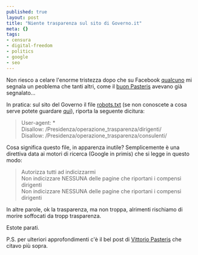 ```yaml
--- 
published: true
layout: post
title: "Niente trasparenza sul sito di Governo.it"
meta: {}
tags: 
- censura
- digital-freedom
- politics
- google
- seo
---
```

Non riesco a celare l'enorme tristezza dopo che su Facebook [qualcuno][1] mi segnala un peoblema che tanti altri, come il [buon Pasteris][2] avevano già segnalato...  
  
In pratica: sul sito del Governo il file [robots.txt][3] (se non conoscete a cosa serve potete guardare [qui][4]), riporta la seguente dicitura:

> User-agent: *  
> Disallow: /Presidenza/operazione_trasparenza/dirigenti/  
> Disallow: /Presidenza/operazione_trasparenza/consulenti/  

Cosa significa questo file, in apparenza inutile? Semplicemente è una direttiva data ai motori di ricerca (Google in primis) che si legge in questo modo:

> Autorizza tutti ad indicizzarmi  
> Non indicizzare NESSUNA delle pagine che riportani i compensi dirigenti  
> Non indicizzare NESSUNA delle pagine che riportani i compensi dirigenti  

In altre parole, ok la trasparenza, ma non troppa, alrimenti rischiamo di morire soffocati da tropp trasparenza.  
  
Estote parati.  
  
P.S. per ulteriori approfondimenti c'è il bel post di [Vittorio Pasteris][2] che citavo più sopra.  

[1]: https://www.facebook.com/val3r10
[2]: http://www.pasteris.it/blog/2010/02/18/i-furbetti-della-trasparenza-e-la-manipolazione-dei-motori-di-ricerca/#.T4gWRmPrpH8
[3]: http://www.governo.it/robots.txt
[4]: http://it.wikipedia.org/wiki/Robots.txt
[5]: 
[6]: 
[7]: 
[8]: 
[9]: 
[10]:
